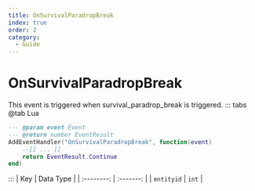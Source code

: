 ```yaml
---
title: OnSurvivalParadropBreak
index: true
order: 2
category:
  - Guide
---
```


# OnSurvivalParadropBreak
This event is triggered when survival_paradrop_break is triggered.
::: tabs
@tab Lua
```lua
--- @param event Event
--- @return number EventResult
AddEventHandler("OnSurvivalParadropBreak", function(event)
    --[[ ... ]]
    return EventResult.Continue
end)
```

:::
|     Key    | Data Type |
| :--------: | :-------: |
| `entityid` |   `int`   |